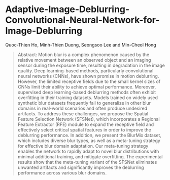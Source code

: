 # Adaptive-Image-Deblurring-Convolutional-Neural-Network-for-Image-Deblurring

Quoc-Thien Ho, Minh-Thien Duong, Seongsoo Lee and Min-Cheol Hong
> Abstract: Motion blur is a complex phenomenon caused by the relative movement between an observed object and an imaging sensor during the exposure time, resulting in degradation in the image quality. Deep learning-based methods, particularly convolutional neural networks (CNNs), have shown promise in motion deblurring. However, the limited receptive fields due to the small kernel sizes of CNNs limit their ability to achieve optimal performance. Moreover, supervised deep learning-based deblurring methods often exhibit overfitting in their training datasets. Models trained on widely used synthetic blur datasets frequently fail to generalize in other blur domains in real-world scenarios and often produce undesired artifacts. To address these challenges, we propose the Spatial Feature Selection Network (SFSNet), which incorporates a Regional Feature Extractor (RFE) module to expand the receptive field and effectively select critical spatial features in order to improve the deblurring performance. In addition, we present the BlurMix dataset, which includes diverse blur types, as well as a meta-tuning strategy for effective blur domain adaptation. Our meta-tuning strategy enables the network to rapidly adapt to novel blur distributions with minimal additional training, and mitigate overfitting. The experimental results show that the meta-tuning variant of the SFSNet eliminates unwanted artifacts and significantly improves the deblurring performance across various blur domains.
